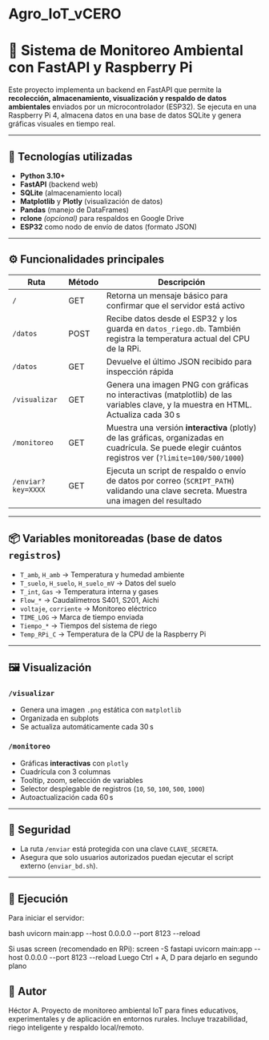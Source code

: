 # Agro_IoT_vCERO

# 🌱 Sistema de Monitoreo Ambiental con FastAPI y Raspberry Pi

Este proyecto implementa un backend en FastAPI que permite la **recolección, almacenamiento, visualización y respaldo de datos ambientales** enviados por un microcontrolador (ESP32). Se ejecuta en una Raspberry Pi 4, almacena datos en una base de datos SQLite y genera gráficas visuales en tiempo real.

---

## 🧰 Tecnologías utilizadas

- **Python 3.10+**
- **FastAPI** (backend web)
- **SQLite** (almacenamiento local)
- **Matplotlib** y **Plotly** (visualización de datos)
- **Pandas** (manejo de DataFrames)
- **rclone** *(opcional)* para respaldos en Google Drive
- **ESP32** como nodo de envío de datos (formato JSON)

---

## ⚙️ Funcionalidades principales

| Ruta                  | Método | Descripción |
|-----------------------|--------|-------------|
| `/`                   | GET    | Retorna un mensaje básico para confirmar que el servidor está activo |
| `/datos`              | POST   | Recibe datos desde el ESP32 y los guarda en `datos_riego.db`. También registra la temperatura actual del CPU de la RPi. |
| `/datos`              | GET    | Devuelve el último JSON recibido para inspección rápida |
| `/visualizar`         | GET    | Genera una imagen PNG con gráficas no interactivas (matplotlib) de las variables clave, y la muestra en HTML. Actualiza cada 30 s |
| `/monitoreo`          | GET    | Muestra una versión **interactiva** (plotly) de las gráficas, organizadas en cuadrícula. Se puede elegir cuántos registros ver (`?limite=100/500/1000`) |
| `/enviar?key=XXXX`    | GET    | Ejecuta un script de respaldo o envío de datos por correo (`SCRIPT_PATH`) validando una clave secreta. Muestra una imagen del resultado |

---

## 📦 Variables monitoreadas (base de datos `registros`)

- `T_amb`, `H_amb` → Temperatura y humedad ambiente
- `T_suelo`, `H_suelo`, `H_suelo_mV` → Datos del suelo
- `T_int`, `Gas` → Temperatura interna y gases
- `Flow_*` → Caudalímetros S401, S201, Aichi
- `voltaje`, `corriente` → Monitoreo eléctrico
- `TIME_LOG` → Marca de tiempo enviada
- `Tiempo_*` → Tiempos del sistema de riego
- `Temp_RPi_C` → Temperatura de la CPU de la Raspberry Pi

---

## 🖼️ Visualización

### `/visualizar`
- Genera una imagen `.png` estática con `matplotlib`
- Organizada en subplots
- Se actualiza automáticamente cada 30 s

### `/monitoreo`
- Gráficas **interactivas** con `plotly`
- Cuadrícula con 3 columnas
- Tooltip, zoom, selección de variables
- Selector desplegable de registros (`10`, `50`, `100`, `500`, `1000`)
- Autoactualización cada 60 s

---

## 🔐 Seguridad

- La ruta `/enviar` está protegida con una clave `CLAVE_SECRETA`.
- Asegura que solo usuarios autorizados puedan ejecutar el script externo (`enviar_bd.sh`).

---

## 🧪 Ejecución

Para iniciar el servidor:

bash
uvicorn main:app --host 0.0.0.0 --port 8123 --reload

Si usas screen (recomendado en RPi):
screen -S fastapi
uvicorn main:app --host 0.0.0.0 --port 8123 --reload
Luego Ctrl + A, D para dejarlo en segundo plano

## 🧠 Autor
Héctor A.
Proyecto de monitoreo ambiental IoT para fines educativos, experimentales y de aplicación en entornos rurales.
Incluye trazabilidad, riego inteligente y respaldo local/remoto.
